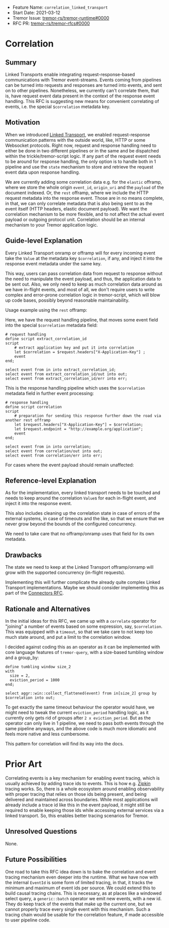 - Feature Name: `correlation_linked_transport`
- Start Date: 2021-03-12
- Tremor Issue: [tremor-rs/tremor-runtime#0000](https://github.com/tremor-rs/tremor-runtime/issues/0000)
- RFC PR: [tremor-rs/tremor-rfcs#0000](https://github.com/tremor-rs/tremor-rfcs/pull/0000)

# Correlation

## Summary
[summary]: #summary

Linked Transports enable integrating request-response-based communications with Tremor event-streams. Events coming from pipelines can be turned into requests and responses are turned into events, and sent on to other pipelines. Nonetheless, we currently can't correlate them, that is, have request event data present in the context of the response event handling. This RFC is suggesting new means for convenient correlating of events, i.e. the special `$correlation` metadata key.

## Motivation
[motivation]: #motivation

When we introduced [Linked Transport](0003-linked-transports/), we enabled request-response communication patterns with the outside world, like, HTTP or some Websocket protocols. Right now, request and response handling need to either be done in two different pipelines or in the same and be dispatched within the trickle/tremor-script logic. If any part of the request event needs to be around for response handling, the only option is to handle both in 1 pipeline and use the `state` mechanism to store and retrieve the request event data upon response handling.

We are currently adding some correlation data e.g. for the `elastic` offramp, where we store the whole origin `event_id`, `origin_uri` and the `payload` of the document indexed. Or, the `rest` offramp, where we include the HTTP request metadata into the response event. Those are in no means complete, in that, we can only correlate metadata that is also being sent to as the event itself (HTTP headers, elastic document payload). We want the correlation mechanism to be more flexible, and to not affect the actual event payload or outgoing protocol unit. Correlation should be an internal mechanism to your Tremor application logic.

## Guide-level Explanation
[guide-level-explanation]: #guide-level-explanation

Every Linked Transport onramp or offramp will for every incoming event take the `Value` at the metadata key `$correlation`, if any, and inject it into the response event metadata under the same key.

This way, users can pass correlation data from request to response without the need to manipulate the event payload, and thus, the application data to be sent out. Also, we only need to keep as much correlation data around as we have in-flight events, and most of all, we don't require users to write complex and error-prone correlation logic in tremor-script, which will blow up code bases, possibly beyond reasonable maintainability.

Usage example using the `rest` offramp:

Here, we have the request handling pipeline, that moves some event field into the special `$correlation` metadata field:

```trickle
# request handling
define script extract_correlation_id
script
    # extract application key and put it into correlation
    let $correlation = $request.headers["X-Application-Key"] ;
    event
end;

select event from in into extract_correlation_id;
select event from extract_correlation_id/out into out;
select event from extract_correlation_id/err into err;
```

This is the response handling pipeline which uses the `$correlation` metadata field in further event processing:

```trickle
# response handling
define script correlation
script
    # preparation for sending this response further down the road via another rest offramp
    let $request.headers["X-Application-Key"] = $correlation;
    let $request.endpoint = "http://example.org/application";
    event
end;

select event from in into correlation;
select event from correlation/out into out;
select event from correlation/err into err;
```

For cases where the event payload should remain unaffected:

## Reference-level Explanation
[reference-level-explanation]: #reference-level-explanation

As for the implementation, every linked transport needs to be touched and needs to keep around the correlation `Value`s for each in-flight event, and inject it into the response event.

This also includes cleaning up the correlation state in case of errors of the external systems, in case of timeouts and the like, so that we ensure that we never grow beyond the bounds of the configured concurrency.

We need to take care that no offramp/onramp uses that field for its own metadata.

## Drawbacks
[drawbacks]: #drawbacks

The state we need to keep at the Linked Transport offramp/onramp will grow with the supported concurrency (in-flight requests).

Implementing this will further complicate the already quite complex Linked Transport implementations. Maybe we should consider implementing this as part of the [Connectors RFC](https://github.com/tremor-rs/tremor-rfcs/pull/32).

## Rationale and Alternatives
[rationale-and-alternatives]: #rationale-and-alternatives

In the initial ideas for this RFC, we came up with a `correlate` operator for "joining" a number of events based on some expression, say, `$correlation`. This was equipped with a `timeout`, so that we take care to not keep too much state around, and put a limit to the correlation window.

I decided against coding this as an operator as it can be implemented with core language features of `tremor-query`, with a size-based tumbling window and a group_by:

```
define tumbling window size_2
with
  size = 2,
  eviction_period = 1000
end;

select aggr::win::collect_flattened(event) from in[size_2] group by $correlation into out;
```

To get exactly the same timeout behaviour the operator would have, we might need to tweak the current `eviction_period` handling logic, as it currently only gets rid of groups after `2 x eviction_period`. But as the operator can only live in 1 pipeline, we need to pass both events through the same pipeline anyways, and the above code is much more idiomatic and feels more native and less cumbersome.

This pattern for correlation will find its way into the docs.

# Prior Art
[prior-art]: #prior-art

Correlating events is a key mechanism for enabling event tracing, which is usually achieved by adding trace ids to events. This is how e.g. [Zipkin](https://zipkin.io) tracing works. So, there is a whole ecosystem around enabling observability with proper tracing that relies on those ids being present, and being delivered and maintained across boundaries. While most applications will already include a trace id like this in the event payload, it might still be required to enable keeping those ids while accessing external services via a linked transport. So, this enables better tracing scenarios for Tremor.

## Unresolved Questions
[unresolved-questions]: #unresolved-questions

None.

## Future Possibilities
[future-possibilities]: #future-possibilities

One road to take this RFC idea down is to bake the correlation and event tracing mechanism even deeper into the runtime.
What we have now with the internal `EventId` is some form of limited tracing, in that, it tracks the minimum and maximum of event ids per source.
We could extend this to build causal tracing chains. This is necessary, as at places like a windowed select query, a `generic::batch` operator we emit new events, with a new id. They do keep track of the events that make up the current one, but we cannot properly trace every single event with this mechanism. Such a tracing chain would be usable for the correlation feature, if made accessible to user pipeline code.
